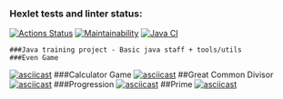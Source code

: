 ### Hexlet tests and linter status:
[![Actions Status](https://github.com/crxcrvs/java-project-lvl1/workflows/hexlet-check/badge.svg)](https://github.com/crxcrvs/java-project-lvl1/actions)
[![Maintainability](https://api.codeclimate.com/v1/badges/8ae00978ed4506bf408d/maintainability)](https://codeclimate.com/github/crxcrvs/java-project-lvl1/maintainability)
[![Java CI](https://github.com/crxcrvs/java-project-lvl1/actions/workflows/main.yaml/badge.svg)](https://github.com/crxcrvs/java-project-lvl1/actions/workflows/main.yaml)

	###Java training project - Basic java staff + tools/utils
	###Even Game
[![asciicast](https://asciinema.org/a/Yrt4apLPUYjKnx7NZM6MobcMf.svg)](https://asciinema.org/a/Yrt4apLPUYjKnx7NZM6MobcMf)
	###Calculator Game
[![asciicast](https://asciinema.org/a/b3XL9oxBD7OTHY23swJ2E0CaX.svg)](https://asciinema.org/a/b3XL9oxBD7OTHY23swJ2E0CaX)
	##Great Common Divisor
[![asciicast](https://asciinema.org/a/K8OVrvzxbu9FWGM4Uo3gKzBQe.svg)](https://asciinema.org/a/K8OVrvzxbu9FWGM4Uo3gKzBQe)
	###Progression
[![asciicast](https://asciinema.org/a/IR2uQm9D1FXAhXOCXoUCKNczd.svg)](https://asciinema.org/a/IR2uQm9D1FXAhXOCXoUCKNczd)
	##Prime
[![asciicast](https://asciinema.org/a/t55H8pUzBFRGL2YVBnCA04tXI.svg)](https://asciinema.org/a/t55H8pUzBFRGL2YVBnCA04tXI)
